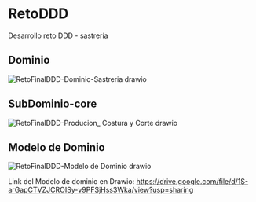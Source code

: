 # RetoDDD
Desarrollo reto DDD - sastrería

## Dominio
![RetoFinalDDD-Dominio-Sastreria drawio](https://user-images.githubusercontent.com/71297040/169634045-11ba9d4a-9b20-44b1-ad37-531a3859dbbd.png)

## SubDominio-core
![RetoFinalDDD-Producion_ Costura y Corte drawio](https://user-images.githubusercontent.com/71297040/169634090-f77a65a4-f653-49f2-9e6c-7314ac709987.png)

## Modelo de Dominio
![RetoFinalDDD-Modelo de Dominio drawio](https://user-images.githubusercontent.com/71297040/169634101-0e3df0c0-d539-423e-a01b-bc972d7a77af.png)


Link del Modelo de dominio en Drawio: https://drive.google.com/file/d/1S-arGapCTVZJCROISy-v9PFSjHss3Wka/view?usp=sharing
